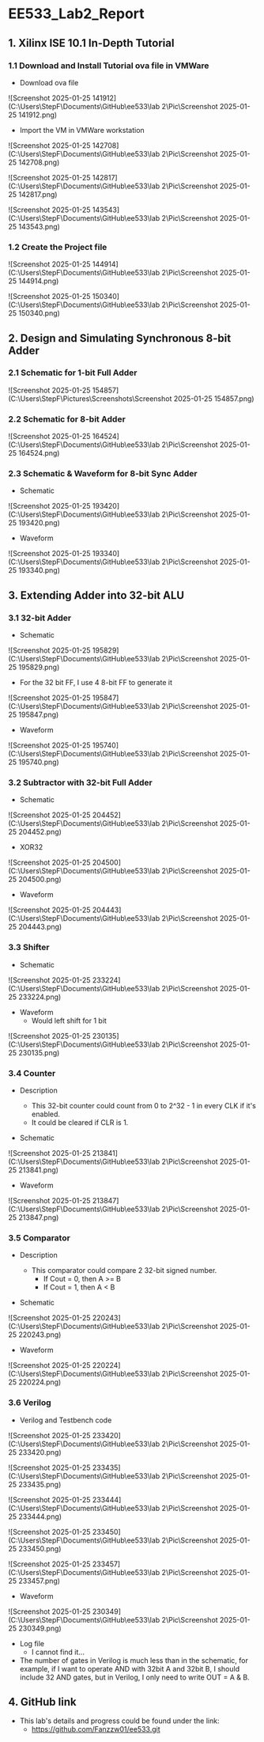 # EE533_Lab2_Report

## 1. Xilinx ISE 10.1 In-Depth Tutorial

### 1.1 Download and Install Tutorial ova file in VMWare

* Download ova file

![Screenshot 2025-01-25 141912](C:\Users\StepF\Documents\GitHub\ee533\lab 2\Pic\Screenshot 2025-01-25 141912.png)

*  Import the VM in VMWare workstation

![Screenshot 2025-01-25 142708](C:\Users\StepF\Documents\GitHub\ee533\lab 2\Pic\Screenshot 2025-01-25 142708.png)

![Screenshot 2025-01-25 142817](C:\Users\StepF\Documents\GitHub\ee533\lab 2\Pic\Screenshot 2025-01-25 142817.png)

![Screenshot 2025-01-25 143543](C:\Users\StepF\Documents\GitHub\ee533\lab 2\Pic\Screenshot 2025-01-25 143543.png)

### 1.2 Create the Project file

![Screenshot 2025-01-25 144914](C:\Users\StepF\Documents\GitHub\ee533\lab 2\Pic\Screenshot 2025-01-25 144914.png)

![Screenshot 2025-01-25 150340](C:\Users\StepF\Documents\GitHub\ee533\lab 2\Pic\Screenshot 2025-01-25 150340.png)

## 2. Design and Simulating Synchronous 8-bit Adder

### 2.1 Schematic for 1-bit Full Adder

![Screenshot 2025-01-25 154857](C:\Users\StepF\Pictures\Screenshots\Screenshot 2025-01-25 154857.png)

### 2.2 Schematic for 8-bit Adder

![Screenshot 2025-01-25 164524](C:\Users\StepF\Documents\GitHub\ee533\lab 2\Pic\Screenshot 2025-01-25 164524.png)

### 2.3 Schematic & Waveform for 8-bit Sync Adder

* Schematic

![Screenshot 2025-01-25 193420](C:\Users\StepF\Documents\GitHub\ee533\lab 2\Pic\Screenshot 2025-01-25 193420.png)

* Waveform

![Screenshot 2025-01-25 193340](C:\Users\StepF\Documents\GitHub\ee533\lab 2\Pic\Screenshot 2025-01-25 193340.png)

## 3. Extending Adder into 32-bit ALU

### 3.1 32-bit Adder

* Schematic

![Screenshot 2025-01-25 195829](C:\Users\StepF\Documents\GitHub\ee533\lab 2\Pic\Screenshot 2025-01-25 195829.png)

* For the 32 bit FF, I use 4 8-bit FF to generate it

![Screenshot 2025-01-25 195847](C:\Users\StepF\Documents\GitHub\ee533\lab 2\Pic\Screenshot 2025-01-25 195847.png)

* Waveform

![Screenshot 2025-01-25 195740](C:\Users\StepF\Documents\GitHub\ee533\lab 2\Pic\Screenshot 2025-01-25 195740.png)

### 3.2 Subtractor with 32-bit Full Adder

* Schematic

![Screenshot 2025-01-25 204452](C:\Users\StepF\Documents\GitHub\ee533\lab 2\Pic\Screenshot 2025-01-25 204452.png)

* XOR32

![Screenshot 2025-01-25 204500](C:\Users\StepF\Documents\GitHub\ee533\lab 2\Pic\Screenshot 2025-01-25 204500.png)

* Waveform

![Screenshot 2025-01-25 204443](C:\Users\StepF\Documents\GitHub\ee533\lab 2\Pic\Screenshot 2025-01-25 204443.png)

### 3.3 Shifter

* Schematic

![Screenshot 2025-01-25 233224](C:\Users\StepF\Documents\GitHub\ee533\lab 2\Pic\Screenshot 2025-01-25 233224.png)

* Waveform
  * Would left shift for 1 bit

![Screenshot 2025-01-25 230135](C:\Users\StepF\Documents\GitHub\ee533\lab 2\Pic\Screenshot 2025-01-25 230135.png)

### 3.4 Counter

* Description
  * This 32-bit counter could count from 0 to 2^32 - 1 in every CLK if it's enabled.
  * It could be cleared if CLR is 1.

* Schematic

![Screenshot 2025-01-25 213841](C:\Users\StepF\Documents\GitHub\ee533\lab 2\Pic\Screenshot 2025-01-25 213841.png)

* Waveform

![Screenshot 2025-01-25 213847](C:\Users\StepF\Documents\GitHub\ee533\lab 2\Pic\Screenshot 2025-01-25 213847.png)

### 3.5 Comparator

* Description
  * This comparator could compare 2 32-bit signed number.
    * If Cout = 0, then A >= B
    * If Cout = 1, then A < B

* Schematic

![Screenshot 2025-01-25 220243](C:\Users\StepF\Documents\GitHub\ee533\lab 2\Pic\Screenshot 2025-01-25 220243.png)

* Waveform

![Screenshot 2025-01-25 220224](C:\Users\StepF\Documents\GitHub\ee533\lab 2\Pic\Screenshot 2025-01-25 220224.png)

### 3.6 Verilog

* Verilog and Testbench code

![Screenshot 2025-01-25 233420](C:\Users\StepF\Documents\GitHub\ee533\lab 2\Pic\Screenshot 2025-01-25 233420.png)

![Screenshot 2025-01-25 233435](C:\Users\StepF\Documents\GitHub\ee533\lab 2\Pic\Screenshot 2025-01-25 233435.png)

![Screenshot 2025-01-25 233444](C:\Users\StepF\Documents\GitHub\ee533\lab 2\Pic\Screenshot 2025-01-25 233444.png)

![Screenshot 2025-01-25 233450](C:\Users\StepF\Documents\GitHub\ee533\lab 2\Pic\Screenshot 2025-01-25 233450.png)

![Screenshot 2025-01-25 233457](C:\Users\StepF\Documents\GitHub\ee533\lab 2\Pic\Screenshot 2025-01-25 233457.png)

* Waveform

![Screenshot 2025-01-25 230349](C:\Users\StepF\Documents\GitHub\ee533\lab 2\Pic\Screenshot 2025-01-25 230349.png)

* Log file
  * I cannot find it...
* The number of gates in Verilog is much less than in the schematic, for example, if I want to operate AND with 32bit A and 32bit B, I should include 32 AND gates, but in Verilog, I only need to write OUT = A & B.

## 4. GitHub link

* This lab's details and progress could be found under the link:
  * https://github.com/Fanzzw01/ee533.git
